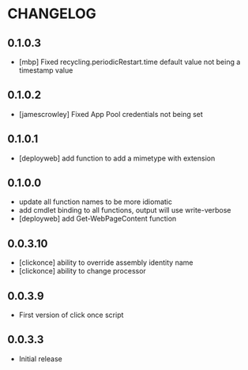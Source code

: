 # CHANGELOG

## 0.1.0.3

 * [mbp] Fixed recycling.periodicRestart.time default value not being a timestamp value

## 0.1.0.2

 * [jamescrowley] Fixed App Pool credentials not being set

## 0.1.0.1

  * [deployweb] add function to add a mimetype with extension

## 0.1.0.0

  * update all function names to be more idiomatic
  * add cmdlet binding to all functions, output will use write-verbose
  * [deployweb] add Get-WebPageContent function

## 0.0.3.10

  * [clickonce] ability to override assembly identity name
  * [clickonce] ability to change processor

## 0.0.3.9

  * First version of click once script

## 0.0.3.3

  * Initial release